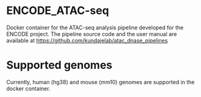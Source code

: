 # ENCODE_ATAC-seq
Docker container for the ATAC-seq analysis pipeline developed for the ENCODE project. The pipeline source code and the user manual are available at https://github.com/kundajelab/atac_dnase_pipelines

# Supported genomes
Currently, human (hg38) and mouse (mm10) genomes are supported in the docker container.
